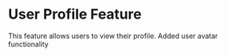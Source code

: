 # User Profile Feature
This feature allows users to view their profile.
Added user avatar functionality
